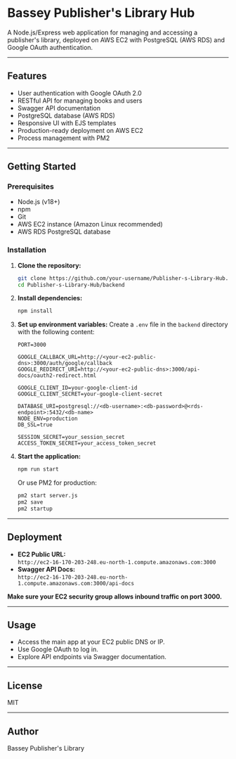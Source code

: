 # Bassey Publisher's Library Hub

A Node.js/Express web application for managing and accessing a publisher's library, deployed on AWS EC2 with PostgreSQL (AWS RDS) and Google OAuth authentication.

---

## Features

- User authentication with Google OAuth 2.0
- RESTful API for managing books and users
- Swagger API documentation
- PostgreSQL database (AWS RDS)
- Responsive UI with EJS templates
- Production-ready deployment on AWS EC2
- Process management with PM2

---

## Getting Started

### Prerequisites

- Node.js (v18+)
- npm
- Git
- AWS EC2 instance (Amazon Linux recommended)
- AWS RDS PostgreSQL database

### Installation

1. **Clone the repository:**

   ```sh
   git clone https://github.com/your-username/Publisher-s-Library-Hub.git
   cd Publisher-s-Library-Hub/backend
   ```

2. **Install dependencies:**

   ```sh
   npm install
   ```

3. **Set up environment variables:**
   Create a `.env` file in the `backend` directory with the following content:

   ```properties
   PORT=3000

   GOOGLE_CALLBACK_URL=http://<your-ec2-public-dns>:3000/auth/google/callback
   GOOGLE_REDIRECT_URI=http://<your-ec2-public-dns>:3000/api-docs/oauth2-redirect.html

   GOOGLE_CLIENT_ID=your-google-client-id
   GOOGLE_CLIENT_SECRET=your-google-client-secret

   DATABASE_URI=postgresql://<db-username>:<db-password>@<rds-endpoint>:5432/<db-name>
   NODE_ENV=production
   DB_SSL=true

   SESSION_SECRET=your_session_secret
   ACCESS_TOKEN_SECRET=your_access_token_secret
   ```

4. **Start the application:**
   ```sh
   npm run start
   ```
   Or use PM2 for production:
   ```sh
   pm2 start server.js
   pm2 save
   pm2 startup
   ```

---

## Deployment

- **EC2 Public URL:**  
  `http://ec2-16-170-203-248.eu-north-1.compute.amazonaws.com:3000`
- **Swagger API Docs:**  
  `http://ec2-16-170-203-248.eu-north-1.compute.amazonaws.com:3000/api-docs`

**Make sure your EC2 security group allows inbound traffic on port 3000.**

---

## Usage

- Access the main app at your EC2 public DNS or IP.
- Use Google OAuth to log in.
- Explore API endpoints via Swagger documentation.

---

## License

MIT

---

## Author

Bassey Publisher's Library
